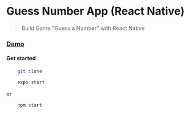 # Guess Number App (React Native)

> Build Game "Guess a Number" with React Native

### [Demo](https://expo.io/@belchenkov/rn_guess_number)

#### Get started
```sh
    git clone
```
```sh
    expo start
```
or
```sh
    npm start
```
